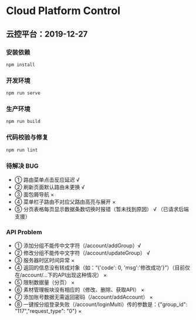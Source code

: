 # Cloud Platform Control

## 云控平台：2019-12-27

### 安装依赖

```install
npm install
```

### 开发环境

```serve
npm run serve
```

### 生产环境

```build
npm run build
```

### 代码校验与修复

```lint
npm run lint
```

### 待解决 BUG

- ① 路由菜单点击反应延迟 √
- ② 刷新页面默认路由未更换 √
- ③ 面包屑导航 ×
- ④ 菜单栏子路由不对应父路由高亮与展开 ×
- ⑤ 分页表格每页显示数据条数切换时报错（暂未找到原因） √ （已请求后端支援）


### API Problem

- ① 添加分组不能传中文字符（/account/addGroup）√
- ② 修改分组不能传中文字符（/account/updateGroup） √
- ③ 服务器时区时间异常 ×
- ④ 返回的信息没有转成对象（如：“{'code': 0, 'msg':'修改成功'}”）（目前仅在/account/...下的API出现这种情况） ×
- ⑤ 限制数据量（分页） ×
- ⑥ 素材管理板块没有相应的（修改、删除、获取API） ×
- ⑦ 添加账号数据无需返回密码（/account/addAccount） ×
- ⑧ 一键按分组登录失败（/account/loginMulti）传的参数是：{"group_id": "117","request_type": "0"} ×